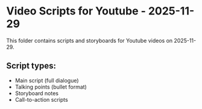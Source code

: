 # Video Scripts for Youtube - 2025-11-29

This folder contains scripts and storyboards for Youtube videos on 2025-11-29.

## Script types:
- Main script (full dialogue)
- Talking points (bullet format)
- Storyboard notes
- Call-to-action scripts
